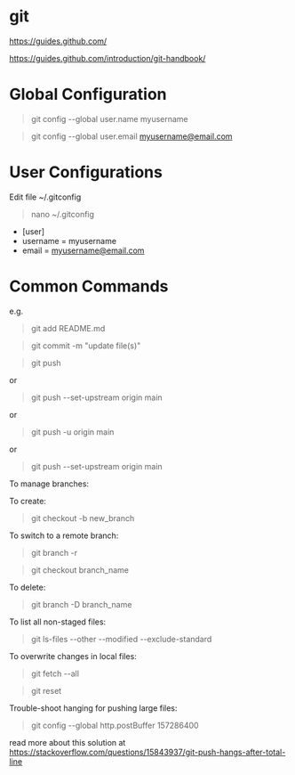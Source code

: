 # git

https://guides.github.com/

https://guides.github.com/introduction/git-handbook/

# Global Configuration

> git config --global user.name myusername

> git config --global user.email myusername@email.com

# User Configurations

Edit file ~/.gitconfig

> nano ~/.gitconfig

* [user]<br>
* username = myusername<br>
* email = myusername@email.com

# Common Commands

e.g.

> git add README.md

> git commit -m "update file(s)"

> git push

or

> git push --set-upstream origin main

or

> git push -u origin main

or

> git push --set-upstream origin main

To manage branches:

To create:

> git checkout -b new_branch

To switch to a remote branch:

> git branch -r

> git checkout branch_name

To delete:

> git branch -D branch_name

To list all non-staged files:

> git ls-files --other --modified --exclude-standard

To overwrite changes in local files:

> git fetch --all

> git reset

Trouble-shoot hanging for pushing large files:

> git config --global http.postBuffer 157286400

read more about this solution at https://stackoverflow.com/questions/15843937/git-push-hangs-after-total-line
